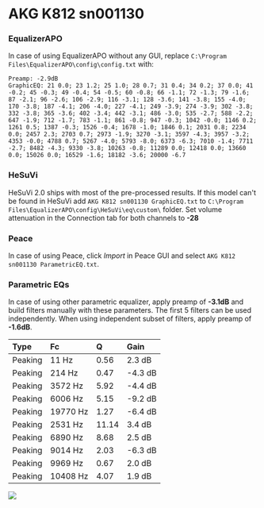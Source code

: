 # AKG K812 sn001130

### EqualizerAPO
In case of using EqualizerAPO without any GUI, replace `C:\Program Files\EqualizerAPO\config\config.txt`
with:
```
Preamp: -2.9dB
GraphicEQ: 21 0.0; 23 1.2; 25 1.0; 28 0.7; 31 0.4; 34 0.2; 37 0.0; 41 -0.2; 45 -0.3; 49 -0.4; 54 -0.5; 60 -0.8; 66 -1.1; 72 -1.3; 79 -1.6; 87 -2.1; 96 -2.6; 106 -2.9; 116 -3.1; 128 -3.6; 141 -3.8; 155 -4.0; 170 -3.8; 187 -4.1; 206 -4.0; 227 -4.1; 249 -3.9; 274 -3.9; 302 -3.8; 332 -3.8; 365 -3.6; 402 -3.4; 442 -3.1; 486 -3.0; 535 -2.7; 588 -2.2; 647 -1.9; 712 -1.7; 783 -1.1; 861 -0.8; 947 -0.3; 1042 -0.0; 1146 0.2; 1261 0.5; 1387 -0.3; 1526 -0.4; 1678 -1.0; 1846 0.1; 2031 0.8; 2234 0.0; 2457 2.3; 2703 0.7; 2973 -1.9; 3270 -3.1; 3597 -4.3; 3957 -3.2; 4353 -0.0; 4788 0.7; 5267 -4.0; 5793 -8.0; 6373 -6.3; 7010 -1.4; 7711 -2.7; 8482 -4.3; 9330 -3.8; 10263 -0.8; 11289 0.0; 12418 0.0; 13660 0.0; 15026 0.0; 16529 -1.6; 18182 -3.6; 20000 -6.7
```

### HeSuVi
HeSuVi 2.0 ships with most of the pre-processed results. If this model can't be found in HeSuVi add
`AKG K812 sn001130 GraphicEQ.txt` to `C:\Program Files\EqualizerAPO\config\HeSuVi\eq\custom\` folder.
Set volume attenuation in the Connection tab for both channels to **-28**

### Peace
In case of using Peace, click *Import* in Peace GUI and select `AKG K812 sn001130 ParametricEQ.txt`.

### Parametric EQs
In case of using other parametric equalizer, apply preamp of **-3.1dB** and build filters manually
with these parameters. The first 5 filters can be used independently.
When using independent subset of filters, apply preamp of **-1.6dB**.

| Type    | Fc       |     Q | Gain    |
|:--------|:---------|:------|:--------|
| Peaking | 11 Hz    |  0.56 | 2.3 dB  |
| Peaking | 214 Hz   |  0.47 | -4.3 dB |
| Peaking | 3572 Hz  |  5.92 | -4.4 dB |
| Peaking | 6006 Hz  |  5.15 | -9.2 dB |
| Peaking | 19770 Hz |  1.27 | -6.4 dB |
| Peaking | 2531 Hz  | 11.14 | 3.4 dB  |
| Peaking | 6890 Hz  |  8.68 | 2.5 dB  |
| Peaking | 9014 Hz  |  2.03 | -6.3 dB |
| Peaking | 9969 Hz  |  0.67 | 2.0 dB  |
| Peaking | 10408 Hz |  4.07 | 1.9 dB  |

![](https://raw.githubusercontent.com/jaakkopasanen/AutoEq/master/results/innerfidelity/sbaf-serious/AKG%20K812%20sn001130/AKG%20K812%20sn001130.png)